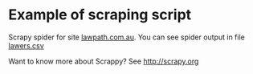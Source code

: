 Example of scraping script
==========================

Scrapy spider for site [lawpath.com.au](https://lawpath.com.au/lawyer-network). You can see spider output in file [lawers.csv](https://github.com/IaroslavR/scrapy-lawpath.com.au/blob/master/lawers.csv)

Want to know more about Scrappy? See http://scrapy.org
